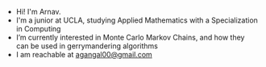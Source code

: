 - Hi! I'm Arnav.
- I'm a junior at UCLA, studying Applied Mathematics with a Specialization in Computing
- I’m currently interested in Monte Carlo Markov Chains, and how they can be used in gerrymandering algorithms
- I am reachable at agangal00@gmail.com

<!---
arnavgangal/arnavgangal is a ✨ special ✨ repository because its `README.md` (this file) appears on your GitHub profile.
You can click the Preview link to take a look at your changes.
--->

